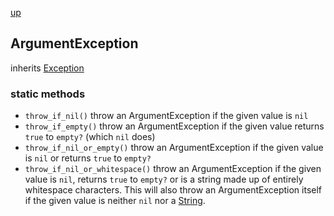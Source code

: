 [up](index.md)

## ArgumentException
inherits [Exception](exception.md)

### static methods
- `throw_if_nil()` throw an ArgumentException if the given value is `nil`
- `throw_if_empty()` throw an ArgumentException if the given value returns `true` to `empty?` (which `nil` does)
- `throw_if_nil_or_empty()` throw an ArgumentException if the given value is `nil` or returns `true` to `empty?`
- `throw_if_nil_or_whitespace()` throw an ArgumentException if the given value is `nil`, returns `true` to `empty?` or is a string made up of entirely whitespace characters.  This will also throw an ArgumentException itself if the given value is neither `nil` nor a [String](string.md). 
